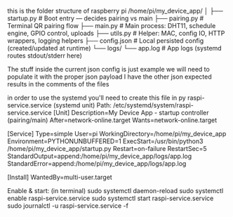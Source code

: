this is the folder structure of raspberry pi
/home/pi/my_device_app/
│
├── startup.py            # Boot entry — decides pairing vs main
├── pairing.py            # Terminal QR pairing flow
├── main.py               # Main process: DHT11, schedule engine, GPIO control, uploads
├── utils.py              # Helper: MAC, config IO, HTTP wrappers, logging helpers
├── config.json           # Local persisted config (created/updated at runtime)
└── logs/
    └── app.log           # App logs (systemd routes stdout/stderr here)

The stuff inside the current json config is just example we will need to populate it with the proper json payload I have the other json expected results in the comments of the files

in order to use the systemd you'll need to create this file in py
raspi-service.service (systemd unit)
Path: /etc/systemd/system/raspi-service.service
[Unit]
Description=My Device App - startup controller (pairing/main)
After=network-online.target
Wants=network-online.target

[Service]
Type=simple
User=pi
WorkingDirectory=/home/pi/my_device_app
Environment=PYTHONUNBUFFERED=1
ExecStart=/usr/bin/python3 /home/pi/my_device_app/startup.py
Restart=on-failure
RestartSec=5
StandardOutput=append:/home/pi/my_device_app/logs/app.log
StandardError=append:/home/pi/my_device_app/logs/app.log

[Install]
WantedBy=multi-user.target

Enable & start: (in terminal)
sudo systemctl daemon-reload
sudo systemctl enable raspi-service.service
sudo systemctl start raspi-service.service
sudo journalctl -u raspi-service.service -f